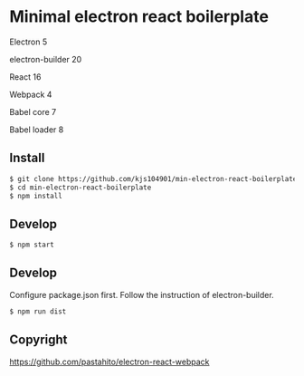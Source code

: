 # Minimal electron react boilerplate

Electron 5

electron-builder 20

React 16

Webpack 4

Babel core 7

Babel loader 8


## Install
``` bash
$ git clone https://github.com/kjs104901/min-electron-react-boilerplate.git
$ cd min-electron-react-boilerplate
$ npm install
```

## Develop
``` bash
$ npm start
```

## Develop
Configure package.json first. Follow the instruction of electron-builder.
``` bash
$ npm run dist
```

## Copyright
https://github.com/pastahito/electron-react-webpack